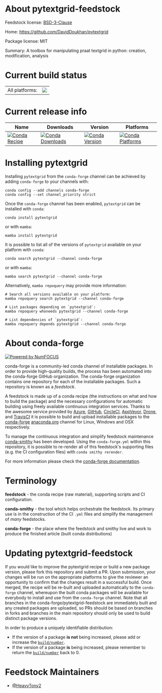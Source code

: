 About pytextgrid-feedstock
==========================

Feedstock license: [BSD-3-Clause](https://github.com/conda-forge/pytextgrid-feedstock/blob/main/LICENSE.txt)

Home: https://github.com/DavidDoukhan/pytextgrid

Package license: MIT

Summary: A toolbox for manipulating praat textgrid in python: creation, modification, analysis

Current build status
====================


<table><tr><td>All platforms:</td>
    <td>
      <a href="https://dev.azure.com/conda-forge/feedstock-builds/_build/latest?definitionId=24176&branchName=main">
        <img src="https://dev.azure.com/conda-forge/feedstock-builds/_apis/build/status/pytextgrid-feedstock?branchName=main">
      </a>
    </td>
  </tr>
</table>

Current release info
====================

| Name | Downloads | Version | Platforms |
| --- | --- | --- | --- |
| [![Conda Recipe](https://img.shields.io/badge/recipe-pytextgrid-green.svg)](https://anaconda.org/conda-forge/pytextgrid) | [![Conda Downloads](https://img.shields.io/conda/dn/conda-forge/pytextgrid.svg)](https://anaconda.org/conda-forge/pytextgrid) | [![Conda Version](https://img.shields.io/conda/vn/conda-forge/pytextgrid.svg)](https://anaconda.org/conda-forge/pytextgrid) | [![Conda Platforms](https://img.shields.io/conda/pn/conda-forge/pytextgrid.svg)](https://anaconda.org/conda-forge/pytextgrid) |

Installing pytextgrid
=====================

Installing `pytextgrid` from the `conda-forge` channel can be achieved by adding `conda-forge` to your channels with:

```
conda config --add channels conda-forge
conda config --set channel_priority strict
```

Once the `conda-forge` channel has been enabled, `pytextgrid` can be installed with `conda`:

```
conda install pytextgrid
```

or with `mamba`:

```
mamba install pytextgrid
```

It is possible to list all of the versions of `pytextgrid` available on your platform with `conda`:

```
conda search pytextgrid --channel conda-forge
```

or with `mamba`:

```
mamba search pytextgrid --channel conda-forge
```

Alternatively, `mamba repoquery` may provide more information:

```
# Search all versions available on your platform:
mamba repoquery search pytextgrid --channel conda-forge

# List packages depending on `pytextgrid`:
mamba repoquery whoneeds pytextgrid --channel conda-forge

# List dependencies of `pytextgrid`:
mamba repoquery depends pytextgrid --channel conda-forge
```


About conda-forge
=================

[![Powered by
NumFOCUS](https://img.shields.io/badge/powered%20by-NumFOCUS-orange.svg?style=flat&colorA=E1523D&colorB=007D8A)](https://numfocus.org)

conda-forge is a community-led conda channel of installable packages.
In order to provide high-quality builds, the process has been automated into the
conda-forge GitHub organization. The conda-forge organization contains one repository
for each of the installable packages. Such a repository is known as a *feedstock*.

A feedstock is made up of a conda recipe (the instructions on what and how to build
the package) and the necessary configurations for automatic building using freely
available continuous integration services. Thanks to the awesome service provided by
[Azure](https://azure.microsoft.com/en-us/services/devops/), [GitHub](https://github.com/),
[CircleCI](https://circleci.com/), [AppVeyor](https://www.appveyor.com/),
[Drone](https://cloud.drone.io/welcome), and [TravisCI](https://travis-ci.com/)
it is possible to build and upload installable packages to the
[conda-forge](https://anaconda.org/conda-forge) [anaconda.org](https://anaconda.org/)
channel for Linux, Windows and OSX respectively.

To manage the continuous integration and simplify feedstock maintenance
[conda-smithy](https://github.com/conda-forge/conda-smithy) has been developed.
Using the ``conda-forge.yml`` within this repository, it is possible to re-render all of
this feedstock's supporting files (e.g. the CI configuration files) with ``conda smithy rerender``.

For more information please check the [conda-forge documentation](https://conda-forge.org/docs/).

Terminology
===========

**feedstock** - the conda recipe (raw material), supporting scripts and CI configuration.

**conda-smithy** - the tool which helps orchestrate the feedstock.
                   Its primary use is in the construction of the CI ``.yml`` files
                   and simplify the management of *many* feedstocks.

**conda-forge** - the place where the feedstock and smithy live and work to
                  produce the finished article (built conda distributions)


Updating pytextgrid-feedstock
=============================

If you would like to improve the pytextgrid recipe or build a new
package version, please fork this repository and submit a PR. Upon submission,
your changes will be run on the appropriate platforms to give the reviewer an
opportunity to confirm that the changes result in a successful build. Once
merged, the recipe will be re-built and uploaded automatically to the
`conda-forge` channel, whereupon the built conda packages will be available for
everybody to install and use from the `conda-forge` channel.
Note that all branches in the conda-forge/pytextgrid-feedstock are
immediately built and any created packages are uploaded, so PRs should be based
on branches in forks and branches in the main repository should only be used to
build distinct package versions.

In order to produce a uniquely identifiable distribution:
 * If the version of a package **is not** being increased, please add or increase
   the [``build/number``](https://docs.conda.io/projects/conda-build/en/latest/resources/define-metadata.html#build-number-and-string).
 * If the version of a package **is** being increased, please remember to return
   the [``build/number``](https://docs.conda.io/projects/conda-build/en/latest/resources/define-metadata.html#build-number-and-string)
   back to 0.

Feedstock Maintainers
=====================

* [@HeavyTony2](https://github.com/HeavyTony2/)

